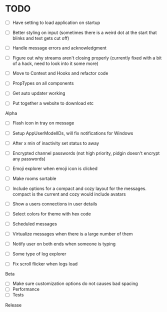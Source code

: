 # TODO

- [ ] Have setting to load application on startup

- [ ] Better styling on input (sometimes there is a weird dot at the start that blinks and text gets cut off)

- [ ] Handle message errors and acknowledgment

- [ ] Figure out why streams aren't closing properly (currently fixed with a bit of a hack, need to look into it some more)
- [ ] Move to Context and Hooks and refactor code
- [ ] PropTypes on all components

- [ ] Get auto updater working
- [ ] Put together a website to download etc

Alpha

- [ ] Flash icon in tray on message
- [ ] Setup AppUserModelIDs, will fix notifications for Windows
- [ ] After x min of inactivity set status to away

- [ ] Encrypted channel passwords (not high priority, pidgin doesn't encrypt any passwords)
- [ ] Emoji explorer when emoji icon is clicked
- [ ] Make rooms sortable
- [ ] Include options for a compact and cozy layout for the messages. compact is the current and cozy would include avatars
- [ ] Show a users connections in user details
- [ ] Select colors for theme with hex code
- [ ] Scheduled messages
- [ ] Virtualize messages when there is a large number of them
- [ ] Notify user on both ends when someone is typing
- [ ] Some type of log explorer
- [ ] Fix scroll flicker when logs load

Beta

- [ ] Make sure customization options do not causes bad spacing
- [ ] Performance
- [ ] Tests

Release
